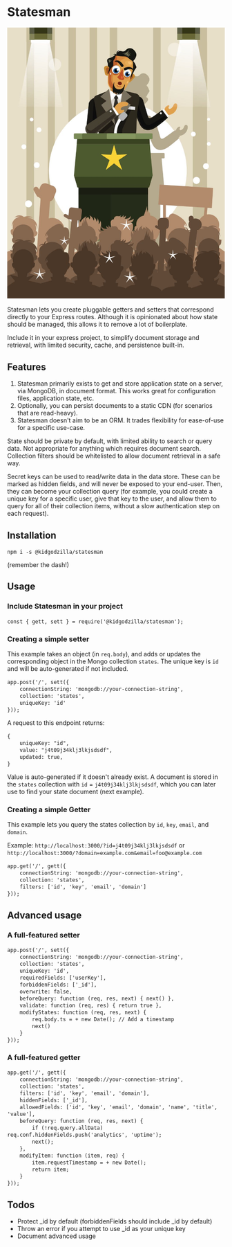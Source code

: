 # Statesman

![Statesman](statesman.jpg?raw=true "Statesman")

Statesman lets you create pluggable getters and setters that correspond directly to your Express routes. Although it is opinionated about how state should be managed, this allows it to remove a lot of boilerplate.

Include it in your express project, to simplify document storage and retrieval, with limited security, cache, and persistence built-in.


## Features

1. Statesman primarily exists to get and store application state on a server, via MongoDB, in document format. This works great for configuration files, application state, etc.
2. Optionally, you can persist documents to a static CDN (for scenarios that are read-heavy).
3. Statesman doesn't aim to be an ORM. It trades flexibility for ease-of-use for a specific use-case.

State should be private by default, with limited ability to search or query data. Not appropriate for anything which requires document search. Collection filters should be whitelisted to allow document retrieval in a safe way.

Secret keys can be used to read/write data in the data store. These can be marked as hidden fields, and will never be exposed to your end-user. Then, they can become your collection query (for example, you could create a unique key for a specific user, give that key to the user, and allow them to query for all of their collection items, without a slow authentication step on each request).


## Installation

```
npm i -s @kidgodzilla/statesman
```

(remember the dash!)

## Usage

### Include Statesman in your project

```
const { gett, sett } = require('@kidgodzilla/statesman');
```

### Creating a simple setter

This example takes an object (in `req.body`), and adds or updates the corresponding object in the Mongo collection `states`. The unique key is `id` and will be auto-generated if not included.

```
app.post('/', sett({
    connectionString: 'mongodb://your-connection-string',
    collection: 'states',
    uniqueKey: 'id'
}));
```

A request to this endpoint returns:

```
{
    uniqueKey: "id",
    value: "j4t09j34klj3lkjsdsdf",
    updated: true,
}
```

Value is auto-generated if it doesn't already exist. A document is stored in the `states` collection with `id` = `j4t09j34klj3lkjsdsdf`, which you can later use to find your state document (next example).


### Creating a simple Getter

This example lets you query the states collection by `id`, `key`, `email`, and `domain`. 

Example: `http://localhost:3000/?id=j4t09j34klj3lkjsdsdf` or `http://localhost:3000/?domain=example.com&email=foo@example.com`

```
app.get('/', gett({
    connectionString: 'mongodb://your-connection-string',
    collection: 'states',
    filters: ['id', 'key', 'email', 'domain']
}));
```

## Advanced usage

### A full-featured setter

```
app.post('/', sett({
    connectionString: 'mongodb://your-connection-string',
    collection: 'states',
    uniqueKey: 'id',
    requiredFields: ['userKey'],
    forbiddenFields: ['_id'],
    overwrite: false,
    beforeQuery: function (req, res, next) { next() },
    validate: function (req, res) { return true },
    modifyStates: function (req, res, next) {
        req.body.ts = + new Date(); // Add a timestamp
        next()
    }
}));
```

### A full-featured getter

```
app.get('/', gett({
    connectionString: 'mongodb://your-connection-string',
    collection: 'states',
    filters: ['id', 'key', 'email', 'domain'],
    hiddenFields: ['_id'],
    allowedFields: ['id', 'key', 'email', 'domain', 'name', 'title', 'value'],
    beforeQuery: function (req, res, next) {
        if (!req.query.allData) req.conf.hiddenFields.push('analytics', 'uptime');
        next();
    },
    modifyItem: function (item, req) {
        item.requestTimestamp = + new Date();
        return item;
    }
}));
```


## Todos

 * Protect _id by default (forbiddenFields should include _id by default)
 * Throw an error if you attempt to use _id as your unique key
 * Document advanced usage
 
 
 
